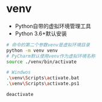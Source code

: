 # venv

- Python自带的虚拟环境管理工具
- Python 3.6+默认安装

```sh
# 命令的第二个参数venv是虚拟环境目录
python -m venv venv
# PyCharm默认使用venv作为虚拟环境名称
source ./venv/bin/activate

# Windwos
.\venv\Scripts\activate.bat
.\venv\Scripts\activate.ps1

deactivate
```